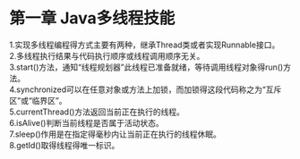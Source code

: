 # 第一章 Java多线程技能
1.实现多线程编程得方式主要有两种，继承Thread类或者实现Runnable接口。   
2.多线程执行结果与代码执行顺序或线程调用顺序无关。   
3.start()方法，通知“线程规划器”此线程已准备就绪，等待调用线程对象得run()方法。   
4.synchronized可以在任意对象或方法上加锁，而加锁得这段代码称之为“互斥区”或“临界区”。   
5.currentThread()方法返回当前正在执行的线程。   
6.isAlive()判断当前线程是否属于活动状态。   
7.sleep()作用是在指定得毫秒内让当前正在执行的线程休眠。   
8.getId()取得线程得唯一标识。